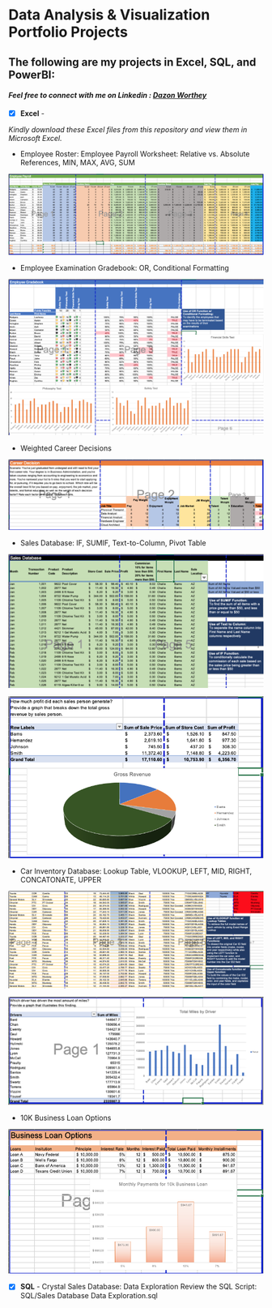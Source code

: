 # Data Analysis & Visualization Portfolio Projects
## The following are my projects in Excel, SQL, and PowerBI: <br />
#### *Feel free to connect with me on Linkedin : [Dazon Worthey](https://www.linkedin.com/in/dazonw/)* <br />

- [x] **Excel** - 

*Kindly download these Excel files from this repository and view them in Microsoft Excel.*


- Employee Roster: Employee Payroll Worksheet: Relative vs. Absolute References, MIN, MAX, AVG, SUM <br />

![Dashboard](excel-project-files/excel-project-visuals/Employee_Payroll.png)


- Employee Examination Gradebook: OR, Conditional Formatting <br />

![Dashboard](excel-project-files/excel-project-visuals/Employee_Gradebook_OR_Con_Format.png)


- Weighted Career Decisions <br />

![Dashboard](excel-project-files/excel-project-visuals/Career_Decision.png)


- Sales Database: IF, SUMIF, Text-to-Column, Pivot Table

![Dashboard](excel-project-files/excel-project-visuals/Sales_Database_Multi-Function.png)

![Dashboard](excel-project-files/excel-project-visuals/SalesDB_Pivot_Table.png)

- Car Inventory Database: Lookup Table, VLOOKUP, LEFT, MID, RIGHT, CONCATONATE, UPPER

![Dashboard](excel-project-files/excel-project-visuals/CarDB_Multi_Function.png)

![Dashboard](excel-project-files/excel-project-visuals/CarDB_Pivot_Table.png)

- 10K Business Loan Options

![Dashboard](excel-project-files/excel-project-visuals/10K_Business_Loan_Options.png)

- [x] **SQL** - 
Crystal Sales Database: Data Exploration
Review the SQL Script: SQL/Sales Database Data Exploration.sql
